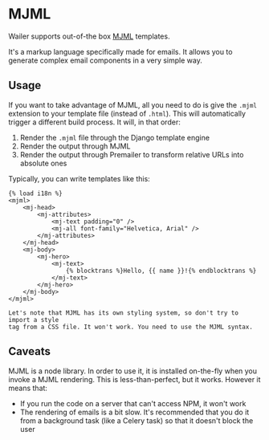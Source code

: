 # MJML

Wailer supports out-of-the box [MJML](https://mjml.io/) templates.

It's a markup language specifically made for emails. It allows you to generate
complex email components in a very simple way.

## Usage

If you want to take advantage of MJML, all you need to do is give the `.mjml`
extension to your template file (instead of `.html`). This will automatically
trigger a different build process. It will, in that order:

1. Render the `.mjml` file through the Django template engine
2. Render the output through MJML
3. Render the output through Premailer to transform relative URLs into absolute
   ones

Typically, you can write templates like this:

```mjml
{% load i18n %}
<mjml>
    <mj-head>
        <mj-attributes>
            <mj-text padding="0" />
            <mj-all font-family="Helvetica, Arial" />
        </mj-attributes>
    </mj-head>
    <mj-body>
        <mj-hero>
            <mj-text>
                {% blocktrans %}Hello, {{ name }}!{% endblocktrans %}
            </mj-text>
        </mj-hero>
    </mj-body>
</mjml>
```

```{note}
Let's note that MJML has its own styling system, so don't try to import a style
tag from a CSS file. It won't work. You need to use the MJML syntax.
```

## Caveats

MJML is a node library. In order to use it, it is installed on-the-fly when you
invoke a MJML rendering. This is less-than-perfect, but it works. However it
means that:

-   If you run the code on a server that can't access NPM, it won't work
-   The rendering of emails is a bit slow. It's recommended that you do it from
    a background task (like a Celery task) so that it doesn't block the user
